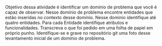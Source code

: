 Objetivo dessa atividade é identificar um domínio de problema que você é capaz de observar. Nesse domínio de problema encontre entidades que estão inseridas no contexto desse domínio. Nesse domínio identifique até quatro entidades. Para cada Entidade identifique atributos e funcionalidades. Transcreva o que foi pedido em uma folha de papel em próprio punho. Identifique-se e grave no repositório git uma foto desse levantamento inicial de um domínio de problema.